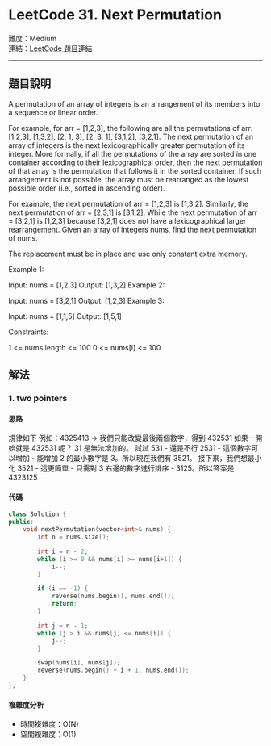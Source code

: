# LeetCode 31. Next Permutation

難度：Medium  
連結：[LeetCode 題目連結](https://leetcode.com/problems/next-permutation/description/)

---

## 題目說明
    
A permutation of an array of integers is an arrangement of its members into a sequence or linear order.

For example, for arr = [1,2,3], the following are all the permutations of arr: [1,2,3], [1,3,2], [2, 1, 3], [2, 3, 1], [3,1,2], [3,2,1].
The next permutation of an array of integers is the next lexicographically greater permutation of its integer. More formally, if all the permutations of the array are sorted in one container according to their lexicographical order, then the next permutation of that array is the permutation that follows it in the sorted container. If such arrangement is not possible, the array must be rearranged as the lowest possible order (i.e., sorted in ascending order).

For example, the next permutation of arr = [1,2,3] is [1,3,2].
Similarly, the next permutation of arr = [2,3,1] is [3,1,2].
While the next permutation of arr = [3,2,1] is [1,2,3] because [3,2,1] does not have a lexicographical larger rearrangement.
Given an array of integers nums, find the next permutation of nums.

The replacement must be in place and use only constant extra memory.

 

Example 1:

Input: nums = [1,2,3]
Output: [1,3,2]
Example 2:

Input: nums = [3,2,1]
Output: [1,2,3]
Example 3:

Input: nums = [1,1,5]
Output: [1,5,1]
 

Constraints:

1 <= nums.length <= 100
0 <= nums[i] <= 100

## 解法
### 1. two pointers
#### 思路

規律如下
例如：4325413 -> 我們只能改變最後兩個數字，得到 432531
如果一開始就是 432531 呢？ 31 是無法增加的。
試試 531 - 還是不行
2531 - 這個數字可以增加 - 能增加 2 的最小數字是 3。所以現在我們有 3521。
接下來，我們想最小化 3521 - 這更簡單 - 只需對 3 右邊的數字進行排序 - 3125。所以答案是 4323125

#### 代碼
```c++
class Solution {
public:
    void nextPermutation(vector<int>& nums) {
        int n = nums.size();

        int i = n - 2;
        while (i >= 0 && nums[i] >= nums[i+1]) {
            i--;
        }

        if (i == -1) {
            reverse(nums.begin(), nums.end());
            return;
        }

        int j = n - 1;
        while (j > i && nums[j] <= nums[i]) {
            j--;
        }

        swap(nums[i], nums[j]);
        reverse(nums.begin() + i + 1, nums.end());
    }
};
```

#### 複雜度分析

- 時間複雜度：O(N)
- 空間複雜度：O(1)
